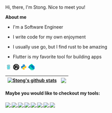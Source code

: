 <br />

Hi, there, I'm Stong. Nice to meet you!

**About me**

- I'm a Software Engineer

- I write code for my own enjoyment

- I usually use go, but I find rust to be amazing

- Flutter is my favorite tool for building apps

<code><img height="20" alt="Go" src="images/go.svg"></code>
<code><img height="20" alt="Rust" src="images/rust.svg"></code>
<code><img height="20" alt="Python" src="images/python.svg"></code>
<code><img height="20" alt="Dart" src="images/dart.svg"></code>

| <a href="https://github.com/stong1994/secret_book"><img align="center" src="https://github-readme-stats.vercel.app/api?username=stong1994&show_icons=true&include_all_commits=true&theme=buefy&hide_border=true" alt="Stong's github stats" /></a> | <a href="https://github.com/stong1994/secret_book"><img align="center" src="https://github-readme-stats.vercel.app/api/top-langs/?username=stong1994&layout=compact&theme=buefy&hide_border=true&hide=html,css,java" /></a> |
| -------------------------------------------------------------------------------------------------------------------------------------------------------------------------------------------------------------------------------------------------- | ------------------------------------------------------------------------------------------------------------------------------------------------------------------------------------------------------------------ |

#### Maybe you would like to checkout my tools:

<a href="https://github.com/stong1994/secret_book">
  <img align="center" src="https://github-readme-stats.vercel.app/api/pin/?username=stong1994&repo=secret_book&theme=buefy" />
</a>
<a href="https://github.com/stong1994/aicommit">
  <img align="center" src="https://github-readme-stats.vercel.app/api/pin/?username=stong1994&repo=aicommit&theme=buefy" />
</a>
<a href="https://github.com/stong1994/gitflow">
  <img align="center" src="https://github-readme-stats.vercel.app/api/pin/?username=stong1994&repo=gitflow&theme=buefy" />
</a>
<a href="https://github.com/stong1994/extension-extract-id">
  <img align="center" src="https://github-readme-stats.vercel.app/api/pin/?username=stong1994&repo=extension-extract-id&theme=buefy" />
</a>
<a href="https://github.com/stong1994/best_todo">
  <img align="center" src="https://github-readme-stats.vercel.app/api/pin/?username=stong1994&repo=best_todo&theme=buefy" />
</a>
<a href="https://github.com/stong1994/github-copilot-api">
  <img align="center" src="https://github-readme-stats.vercel.app/api/pin/?username=stong1994&repo=github-copilot-api&theme=buefy" />
</a>
<a href="https://github.com/stong1994/watermill-rediszset">
  <img align="center" src="https://github-readme-stats.vercel.app/api/pin/?username=stong1994&repo=watermill-rediszset&theme=buefy" />
</a>
<a href="https://github.com/stong1994/self-lawyer">
  <img align="center" src="https://github-readme-stats.vercel.app/api/pin/?username=stong1994&repo=self-lawyer&theme=buefy" />
</a>
<br />
